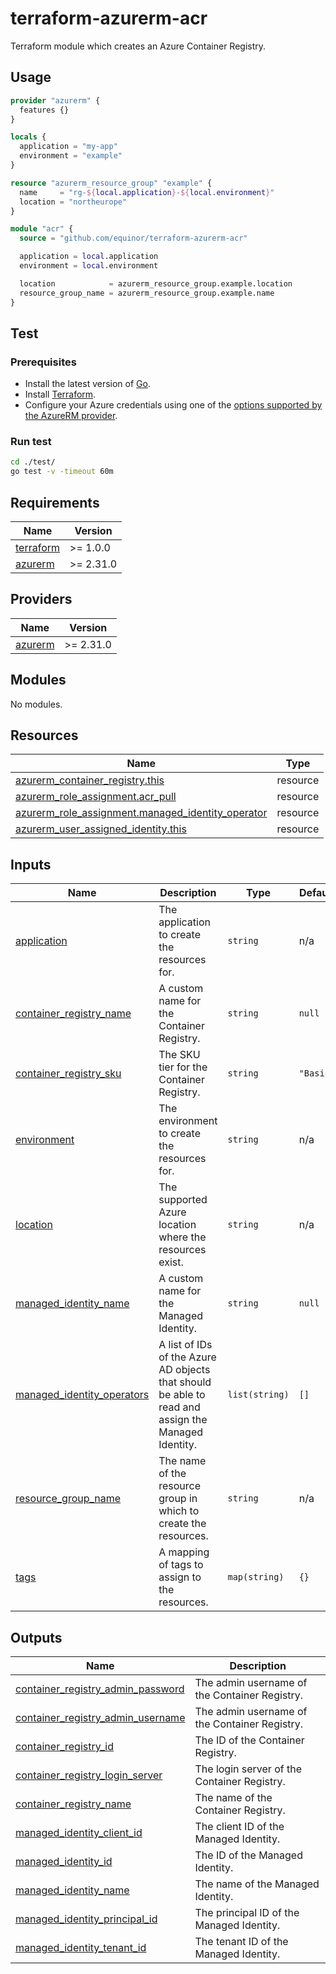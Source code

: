# terraform-azurerm-acr

Terraform module which creates an Azure Container Registry.

## Usage

```terraform
provider "azurerm" {
  features {}
}

locals {
  application = "my-app"
  environment = "example"
}

resource "azurerm_resource_group" "example" {
  name     = "rg-${local.application}-${local.environment}"
  location = "northeurope"
}

module "acr" {
  source = "github.com/equinor/terraform-azurerm-acr"

  application = local.application
  environment = local.environment

  location            = azurerm_resource_group.example.location
  resource_group_name = azurerm_resource_group.example.name
}
```

## Test

### Prerequisites

- Install the latest version of [Go](https://go.dev/dl/).
- Install [Terraform](https://www.terraform.io/downloads).
- Configure your Azure credentials using one of the [options supported by the AzureRM provider](https://registry.terraform.io/providers/hashicorp/azurerm/latest/docs#authenticating-to-azure).

### Run test

```bash
cd ./test/
go test -v -timeout 60m
```

<!-- BEGIN_TF_DOCS -->
## Requirements

| Name | Version |
|------|---------|
| <a name="requirement_terraform"></a> [terraform](#requirement\_terraform) | >= 1.0.0 |
| <a name="requirement_azurerm"></a> [azurerm](#requirement\_azurerm) | >= 2.31.0 |

## Providers

| Name | Version |
|------|---------|
| <a name="provider_azurerm"></a> [azurerm](#provider\_azurerm) | >= 2.31.0 |

## Modules

No modules.

## Resources

| Name | Type |
|------|------|
| [azurerm_container_registry.this](https://registry.terraform.io/providers/hashicorp/azurerm/latest/docs/resources/container_registry) | resource |
| [azurerm_role_assignment.acr_pull](https://registry.terraform.io/providers/hashicorp/azurerm/latest/docs/resources/role_assignment) | resource |
| [azurerm_role_assignment.managed_identity_operator](https://registry.terraform.io/providers/hashicorp/azurerm/latest/docs/resources/role_assignment) | resource |
| [azurerm_user_assigned_identity.this](https://registry.terraform.io/providers/hashicorp/azurerm/latest/docs/resources/user_assigned_identity) | resource |

## Inputs

| Name | Description | Type | Default | Required |
|------|-------------|------|---------|:--------:|
| <a name="input_application"></a> [application](#input\_application) | The application to create the resources for. | `string` | n/a | yes |
| <a name="input_container_registry_name"></a> [container\_registry\_name](#input\_container\_registry\_name) | A custom name for the Container Registry. | `string` | `null` | no |
| <a name="input_container_registry_sku"></a> [container\_registry\_sku](#input\_container\_registry\_sku) | The SKU tier for the Container Registry. | `string` | `"Basic"` | no |
| <a name="input_environment"></a> [environment](#input\_environment) | The environment to create the resources for. | `string` | n/a | yes |
| <a name="input_location"></a> [location](#input\_location) | The supported Azure location where the resources exist. | `string` | n/a | yes |
| <a name="input_managed_identity_name"></a> [managed\_identity\_name](#input\_managed\_identity\_name) | A custom name for the Managed Identity. | `string` | `null` | no |
| <a name="input_managed_identity_operators"></a> [managed\_identity\_operators](#input\_managed\_identity\_operators) | A list of IDs of the Azure AD objects that should be able to read and assign the Managed Identity. | `list(string)` | `[]` | no |
| <a name="input_resource_group_name"></a> [resource\_group\_name](#input\_resource\_group\_name) | The name of the resource group in which to create the resources. | `string` | n/a | yes |
| <a name="input_tags"></a> [tags](#input\_tags) | A mapping of tags to assign to the resources. | `map(string)` | `{}` | no |

## Outputs

| Name | Description |
|------|-------------|
| <a name="output_container_registry_admin_password"></a> [container\_registry\_admin\_password](#output\_container\_registry\_admin\_password) | The admin username of the Container Registry. |
| <a name="output_container_registry_admin_username"></a> [container\_registry\_admin\_username](#output\_container\_registry\_admin\_username) | The admin username of the Container Registry. |
| <a name="output_container_registry_id"></a> [container\_registry\_id](#output\_container\_registry\_id) | The ID of the Container Registry. |
| <a name="output_container_registry_login_server"></a> [container\_registry\_login\_server](#output\_container\_registry\_login\_server) | The login server of the Container Registry. |
| <a name="output_container_registry_name"></a> [container\_registry\_name](#output\_container\_registry\_name) | The name of the Container Registry. |
| <a name="output_managed_identity_client_id"></a> [managed\_identity\_client\_id](#output\_managed\_identity\_client\_id) | The client ID of the Managed Identity. |
| <a name="output_managed_identity_id"></a> [managed\_identity\_id](#output\_managed\_identity\_id) | The ID of the Managed Identity. |
| <a name="output_managed_identity_name"></a> [managed\_identity\_name](#output\_managed\_identity\_name) | The name of the Managed Identity. |
| <a name="output_managed_identity_principal_id"></a> [managed\_identity\_principal\_id](#output\_managed\_identity\_principal\_id) | The principal ID of the Managed Identity. |
| <a name="output_managed_identity_tenant_id"></a> [managed\_identity\_tenant\_id](#output\_managed\_identity\_tenant\_id) | The tenant ID of the Managed Identity. |
<!-- END_TF_DOCS -->